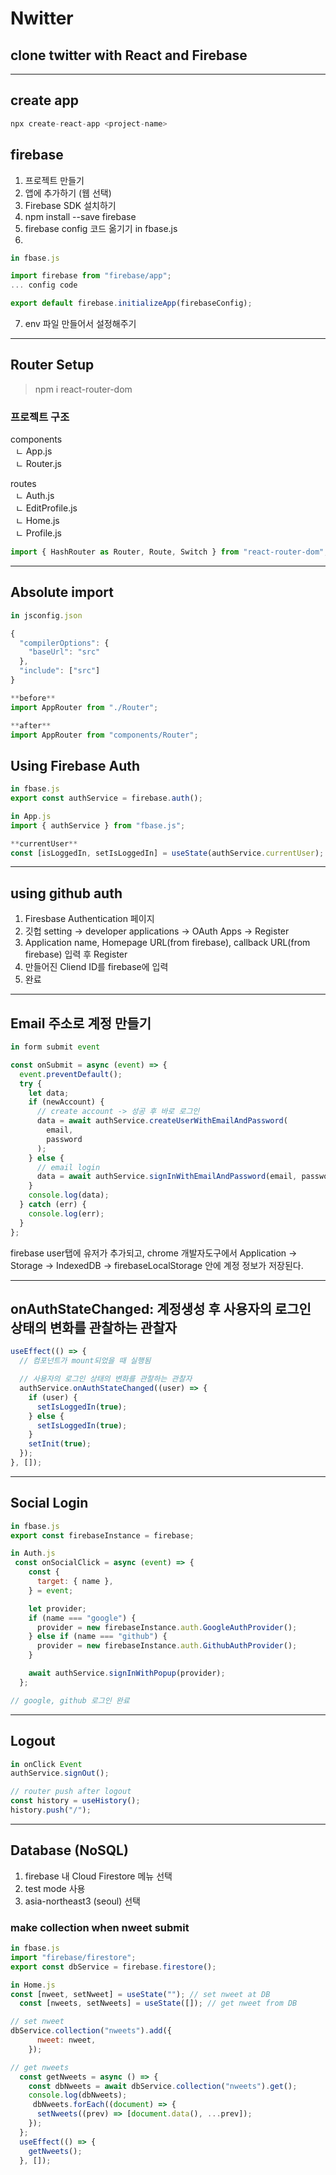 # Nwitter

## clone twitter with React and Firebase

---

## create app

```js
npx create-react-app <project-name>
```

## firebase

1. 프로젝트 만들기
2. 앱에 추가하기 (웹 선택)
3. Firebase SDK 설치하기
4. npm install --save firebase
5. firebase config 코드 옮기기 in fbase.js
6.

```js
in fbase.js

import firebase from "firebase/app";
... config code

export default firebase.initializeApp(firebaseConfig);
```

7. env 파일 만들어서 설정해주기

---

## Router Setup

> npm i react-router-dom

### 프로젝트 구조

components <br>
&nbsp; ㄴ App.js <br>
&nbsp; ㄴ Router.js <br>

routes <br>
&nbsp; ㄴ Auth.js <br>
&nbsp; ㄴ EditProfile.js <br>
&nbsp; ㄴ Home.js <br>
&nbsp; ㄴ Profile.js <br>

```js
import { HashRouter as Router, Route, Switch } from "react-router-dom";
```

---

## Absolute import

```js
in jsconfig.json

{
  "compilerOptions": {
    "baseUrl": "src"
  },
  "include": ["src"]
}

**before**
import AppRouter from "./Router";

**after**
import AppRouter from "components/Router";


```

## Using Firebase Auth

```js
in fbase.js
export const authService = firebase.auth();

in App.js
import { authService } from "fbase.js";

**currentUser**
const [isLoggedIn, setIsLoggedIn] = useState(authService.currentUser);

```

---

## using github auth

1. Firesbase Authentication 페이지
2. 깃헙 setting -> developer applications -> OAuth Apps -> Register
3. Application name, Homepage URL(from firebase), callback URL(from firebase) 입력 후 Register
4. 만들어진 Cliend ID를 firebase에 입력
5. 완료

---

## Email 주소로 계정 만들기

```js
in form submit event

const onSubmit = async (event) => {
  event.preventDefault();
  try {
    let data;
    if (newAccount) {
      // create account -> 성공 후 바로 로그인
      data = await authService.createUserWithEmailAndPassword(
        email,
        password
      );
    } else {
      // email login
      data = await authService.signInWithEmailAndPassword(email, password);
    }
    console.log(data);
  } catch (err) {
    console.log(err);
  }
};
```

firebase user탭에 유저가 추가되고,
chrome 개발자도구에서 Application -> Storage -> IndexedDB ->
firebaseLocalStorage 안에 계정 정보가 저장된다.

---

## onAuthStateChanged: 계정생성 후 사용자의 로그인 상태의 변화를 관찰하는 관찰자

```js
useEffect(() => {
  // 컴포넌트가 mount되었을 때 실행됨

  // 사용자의 로그인 상태의 변화를 관찰하는 관찰자
  authService.onAuthStateChanged((user) => {
    if (user) {
      setIsLoggedIn(true);
    } else {
      setIsLoggedIn(true);
    }
    setInit(true);
  });
}, []);
```

---

## Social Login

```js
in fbase.js
export const firebaseInstance = firebase;

in Auth.js
 const onSocialClick = async (event) => {
    const {
      target: { name },
    } = event;

    let provider;
    if (name === "google") {
      provider = new firebaseInstance.auth.GoogleAuthProvider();
    } else if (name === "github") {
      provider = new firebaseInstance.auth.GithubAuthProvider();
    }

    await authService.signInWithPopup(provider);
  };

// google, github 로그인 완료
```

---

## Logout

```js
in onClick Event
authService.signOut();

// router push after logout
const history = useHistory();
history.push("/");
```

---

## Database (NoSQL)

1. firebase 내 Cloud Firestore 메뉴 선택
2. test mode 사용
3. asia-northeast3 (seoul) 선택

### make collection when nweet submit

```js
in fbase.js
import "firebase/firestore";
export const dbService = firebase.firestore();

in Home.js
const [nweet, setNweet] = useState(""); // set nweet at DB
  const [nweets, setNweets] = useState([]); // get nweet from DB

// set nweet
dbService.collection("nweets").add({
      nweet: nweet,
    });

// get nweets
  const getNweets = async () => {
    const dbNweets = await dbService.collection("nweets").get();
    console.log(dbNweets);
     dbNweets.forEach((document) => {
      setNweets((prev) => [document.data(), ...prev]);
    });
  };
  useEffect(() => {
    getNweets();
  }, []);
```
